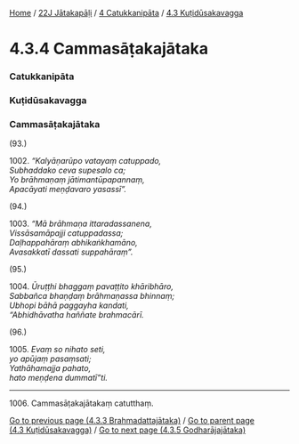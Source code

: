 
[Home](/) / [22J Jātakapāḷi](/tipitaka/22J.md) / [4 Catukkanipāta](/tipitaka/22J/4.md) / [4.3 Kuṭidūsakavagga](/tipitaka/22J/4/4.3.md)

# 4.3.4 Cammasāṭakajātaka

### Catukkanipāta

### Kuṭidūsakavagga

### Cammasāṭakajātaka

(93.)

1002\. _“Kalyāṇarūpo vatayaṃ catuppado,_  
_Subhaddako ceva supesalo ca;_  
_Yo brāhmaṇaṃ jātimantūpapannaṃ,_  
_Apacāyati meṇḍavaro yasassī”._  


(94.)

1003\. _“Mā brāhmaṇa ittaradassanena,_  
_Vissāsamāpajji catuppadassa;_  
_Daḷhappahāraṃ abhikaṅkhamāno,_  
_Avasakkatī dassati suppahāraṃ”._  


(95.)

1004\. _Ūruṭṭhi bhaggaṃ pavaṭṭito khāribhāro,_  
_Sabbañca bhaṇḍaṃ brāhmaṇassa bhinnaṃ;_  
_Ubhopi bāhā paggayha kandati,_  
_“Abhidhāvatha haññate brahmacārī._  


(96.)

1005\. _Evaṃ so nihato seti,_  
_yo apūjaṃ pasaṃsati;_  
_Yathāhamajja pahato,_  
_hato meṇḍena dummatī”ti._  


---

1006\. Cammasāṭakajātakaṃ catutthaṃ.



[Go to previous page (4.3.3 Brahmadattajātaka)](/tipitaka/22J/4/4.3/4.3.3.md) / [Go to parent page (4.3 Kuṭidūsakavagga)](/tipitaka/22J/4/4.3.md) / [Go to next page (4.3.5 Godharājajātaka)](/tipitaka/22J/4/4.3/4.3.5.md)


